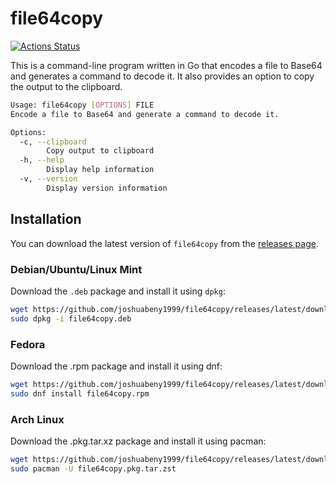 # file64copy
[![Actions Status](https://github.com/joshuabeny1999/file64copy/workflows/Test/badge.svg)](https://github.com/joshuabeny1999/file64copy/actions)

This is a command-line program written in Go that encodes a file to Base64 and generates a command to decode it. It also provides an option to copy the output to the clipboard.

```bash
Usage: file64copy [OPTIONS] FILE
Encode a file to Base64 and generate a command to decode it.

Options:
  -c, --clipboard
        Copy output to clipboard
  -h, --help
        Display help information
  -v, --version
        Display version information
```

## Installation

You can download the latest version of `file64copy` from the [releases page](https://github.com/joshuabeny1999/file64copy/releases).

### Debian/Ubuntu/Linux Mint

Download the `.deb` package and install it using `dpkg`:

```bash
wget https://github.com/joshuabeny1999/file64copy/releases/latest/download/file64copy.deb
sudo dpkg -i file64copy.deb
```

### Fedora
Download the .rpm package and install it using dnf:

```bash
wget https://github.com/joshuabeny1999/file64copy/releases/latest/download/file64copy.rpm
sudo dnf install file64copy.rpm
```

### Arch Linux
Download the .pkg.tar.xz package and install it using pacman:
```bash
wget https://github.com/joshuabeny1999/file64copy/releases/latest/download/file64copy.pkg.tar.zst
sudo pacman -U file64copy.pkg.tar.zst
```
